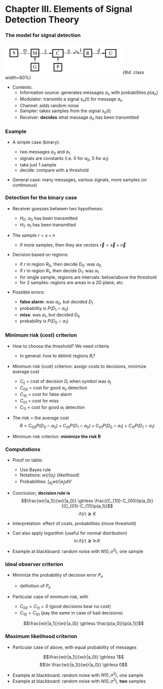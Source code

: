 
# Chapter III. Elements of Signal Detection Theory

### The model for signal detection

![Signal detection model](img/SignalDetectionModel.png){#id .class width=60%}

* Contents:
    * Information source: generates messages $a_n$ with probabilities $p(a_n)$
    * Modulator: transmits a signal $s_n(t)$ for message $a_n$
    * Channel: adds random noise
    * Sampler: takes samples from the signal $s_n(t)$
    * Receiver: **decides** what message $a_n$ has been transmitted

### Example

* A simple case (binary):
    * two messages $a_0$ and $a_1$
    * signals are constants (i.e. 0 for $a_0$, 5 for $a_1$)
    * take just 1 sample
    * decide: compare with a threshold

* General case: many messages, various signals, more samples (or continuous)

### Detection for the binary case

* Receiver guesses between two hypotheses:
    * $H_0$: $a_0$ has been transmitted
    * $H_1$: $a_1$ has been transmitted

* The sample $r = s + n$
    * if more samples, then they are vectors $\overrightarrow{r} = \overrightarrow{s} + \overrightarrow{n}$

* Decision based on regions:
    * if $r$ in region $R_0$, then decide $D_0$: was $a_0$
    * if $r$ in region $R_1$, then decide $D_1$: was $a_1$
    * for single sample, regions are intervals: below/above the threshold
    * for 2 samples: regions are areas in a 2D plane, etc.

* Possible errors:
    * **false alarm**: was $a_0$, but decided $D_1$
    * probability is $P(D_1 \cap a_0)$
    * **miss**: was $a_1$, but decided $D_0$
    * probability is $P(D_0 \cap a_1)$

### Minimum risk (cost) criterion

* How to choose the threshold? We need criteria
    * In general: how to delimit regions $R_i$?

* Minimum risk (cost) criterion: assign costs to decisions, minimize average cost
    * $C_{ij}$ = cost of decision $D_i$ when symbol was $a_j$
    * $C_{00}$ = cost for good $a_0$ detection
    * $C_{10}$ = cost for false alarm
    * $C_{01}$ = cost for miss
    * $C_{11}$ = cost for good $a_1$ detection

*  The risk = the average cost
$$R = C_{00} P(D_0 \cap a_0) + C_{10} P(D_1 \cap a_0) + C_{01} P(D_0 \cap a_1) + C_{11} P(D_1 \cap a_1)$$

* Minimum risk criterion: **minimize the risk R**

### Computations

* Proof on table:
    * Use Bayes rule
    * Notations: $w(r | a_j)$ (*likelihood*)
    * Probabilities: $\int_{R_i} w(r | a_j) dV$

* Conclusion, **decision rule is**
$$\frac{w(r|a_1)}{w(r|a_0)} \gtrless \frac{(C_{10}-C_{00})p(a_0)}{(C_{01}-C_{11})p(a_1)}$$
$$\Lambda(r) \gtrless K$$

* Interpretation: effect of costs, probabilities (move threshold)

* Can also apply logarithm (useful for normal distribution)
$$\ln \Lambda(r) \gtrless \ln K$$

* Example at blackboard: random noise with $N(0, \sigma^2)$, one sample

### Ideal observer criterion

* Minimize the probability of decision error $P_e$
    * definition of $P_e$

* Particular case of minimum risk, with
    * $C_{00} = C_{11} = 0$ (good decisions bear no cost)
    * $C_{10} = C_{01}$ (pay the same in case of bad decisions)

$$\frac{w(r|a_1)}{w(r|a_0)} \gtrless \frac{p(a_0)}{p(a_1)}$$

### Maximum likelihood criterion

* Particular case of above, with equal probability of messages

$$\frac{w(r|a_1)}{w(r|a_0)} \gtrless 1$$
$$\ln \frac{w(r|a_1)}{w(r|a_0)} \gtrless 0$$

* Example at blackboard: random noise with $N(0, \sigma^2)$, one sample
* Example at blackboard: random noise with $N(0, \sigma^2)$, **two** samples
